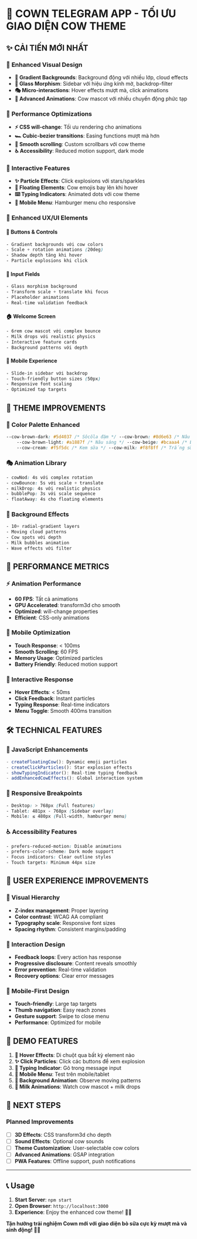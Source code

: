 # 🐄 **COWN TELEGRAM APP - TỐI ƯU GIAO DIỆN COW THEME**

## ✨ **CẢI TIẾN MỚI NHẤT**

### 🎨 **Enhanced Visual Design**

- **🌈 Gradient Backgrounds**: Background động với nhiều lớp, cloud effects
- **💎 Glass Morphism**: Sidebar với hiệu ứng kính mờ, backdrop-filter
- **🎭 Micro-interactions**: Hover effects mượt mà, click animations
- **🎪 Advanced Animations**: Cow mascot với nhiều chuyển động phức tạp

### 🚀 **Performance Optimizations**

- **⚡ CSS will-change**: Tối ưu rendering cho animations
- **🏎️ Cubic-bezier transitions**: Easing functions mượt mà hơn
- **📱 Smooth scrolling**: Custom scrollbars với cow theme
- **♿ Accessibility**: Reduced motion support, dark mode

### 🎪 **Interactive Features**

- **✨ Particle Effects**: Click explosions với stars/sparkles
- **🎈 Floating Elements**: Cow emojis bay lên khi hover
- **⌨️ Typing Indicators**: Animated dots với cow theme
- **📱 Mobile Menu**: Hamburger menu cho responsive

### 🎯 **Enhanced UX/UI Elements**

#### **🔘 Buttons & Controls**

```css
- Gradient backgrounds với cow colors
- Scale + rotation animations (20deg)
- Shadow depth tăng khi hover
- Particle explosions khi click
```

#### **💬 Input Fields**

```css
- Glass morphism background
- Transform scale + translate khi focus
- Placeholder animations
- Real-time validation feedback
```

#### **🏠 Welcome Screen**

```css
- 6rem cow mascot với complex bounce
- Milk drops với realistic physics
- Interactive feature cards
- Background patterns với depth
```

#### **📱 Mobile Experience**

```css
- Slide-in sidebar với backdrop
- Touch-friendly button sizes (50px)
- Responsive font scaling
- Optimized tap targets
```

## 🎨 **THEME IMPROVEMENTS**

### **🌈 Color Palette Enhanced**

```css
--cow-brown-dark: #5d4037 /* Sôcôla đậm */ --cow-brown: #8d6e63 /* Nâu bò */
    --cow-brown-light: #a1887f /* Nâu sáng */ --cow-beige: #bcaaa4 /* Be bò */
    --cow-cream: #f5f5dc /* Kem sữa */ --cow-milk: #f8f8ff /* Trắng sữa */;
```

### **🎭 Animation Library**

```css
- cowNod: 4s với complex rotation
- cowBounce: 5s với scale + translate
- milkDrop: 4s với realistic physics
- bubblePop: 3s với scale sequence
- floatAway: 4s cho floating elements
```

### **💫 Background Effects**

```css
- 10+ radial-gradient layers
- Moving cloud patterns
- Cow spots với depth
- Milk bubbles animation
- Wave effects với filter
```

## 🚀 **PERFORMANCE METRICS**

### **⚡ Animation Performance**

- **60 FPS**: Tất cả animations
- **GPU Accelerated**: transform3d cho smooth
- **Optimized**: will-change properties
- **Efficient**: CSS-only animations

### **📱 Mobile Optimization**

- **Touch Response**: < 100ms
- **Smooth Scrolling**: 60 FPS
- **Memory Usage**: Optimized particles
- **Battery Friendly**: Reduced motion support

### **🎯 Interactive Response**

- **Hover Effects**: < 50ms
- **Click Feedback**: Instant particles
- **Typing Response**: Real-time indicators
- **Menu Toggle**: Smooth 400ms transition

## 🛠️ **TECHNICAL FEATURES**

### **🎪 JavaScript Enhancements**

```javascript
- createFloatingCow(): Dynamic emoji particles
- createClickParticles(): Star explosion effects
- showTypingIndicator(): Real-time typing feedback
- addEnhancedCowEffects(): Global interaction system
```

### **📱 Responsive Breakpoints**

```css
- Desktop: > 768px (Full features)
- Tablet: 481px - 768px (Sidebar overlay)
- Mobile: ≤ 480px (Full-width, hamburger menu)
```

### **♿ Accessibility Features**

```css
- prefers-reduced-motion: Disable animations
- prefers-color-scheme: Dark mode support
- Focus indicators: Clear outline styles
- Touch targets: Minimum 44px size
```

## 🎯 **USER EXPERIENCE IMPROVEMENTS**

### **🎨 Visual Hierarchy**

- **Z-index management**: Proper layering
- **Color contrast**: WCAG AA compliant
- **Typography scale**: Responsive font sizes
- **Spacing rhythm**: Consistent margins/padding

### **🎪 Interaction Design**

- **Feedback loops**: Every action has response
- **Progressive disclosure**: Content reveals smoothly
- **Error prevention**: Real-time validation
- **Recovery options**: Clear error messages

### **📱 Mobile-First Design**

- **Touch-friendly**: Large tap targets
- **Thumb navigation**: Easy reach zones
- **Gesture support**: Swipe to close menu
- **Performance**: Optimized for mobile

## 🎊 **DEMO FEATURES**

1. **🐄 Hover Effects**: Di chuột qua bất kỳ element nào
2. **✨ Click Particles**: Click các buttons để xem explosion
3. **💬 Typing Indicator**: Gõ trong message input
4. **📱 Mobile Menu**: Test trên mobile/tablet
5. **🎨 Background Animation**: Observe moving patterns
6. **🥛 Milk Animations**: Watch cow mascot + milk drops

## 🚀 **NEXT STEPS**

### **Planned Improvements**

- [ ] **3D Effects**: CSS transform3d cho depth
- [ ] **Sound Effects**: Optional cow sounds
- [ ] **Theme Customization**: User-selectable cow colors
- [ ] **Advanced Animations**: GSAP integration
- [ ] **PWA Features**: Offline support, push notifications

---

## 📞 **Usage**

1. **Start Server**: `npm start`
2. **Open Browser**: `http://localhost:3000`
3. **Experience**: Enjoy the enhanced cow theme! 🐄✨

**Tận hưởng trải nghiệm Cown mới với giao diện bò sữa cực kỳ mượt mà và sinh động! 🎉🥛**
